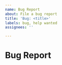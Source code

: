 ```yaml
---
name: Bug Report
about: File a bug report
title: 'Bug: <title>'
labels: bug, help wanted
assignees: ''

---
```


# Bug Report
<!-- A clear description of what the bug is -->

<!-- The following sections are not required but recommended -->

<!-- ## Expected behavior -->
<!--- Tell us what should happen -->

<!-- ## Current behavior -->
<!--- Tell us what happens instead of the expected behavior -->

<!-- ## How to reproduce this bug -->
<!-- Describe to the best of your knowledge how to reproduce this bug -->

<!-- ## Possible solution -->
<!--- If you can suggest a fix for this bug -->

<!-- ## Additional context -->
<!-- Add any additional context about the bug -->
